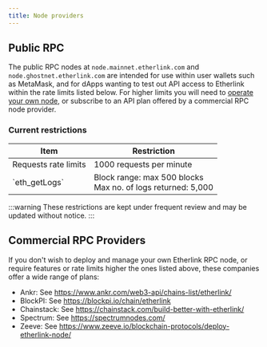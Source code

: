 ```yaml
---
title: Node providers
---
```


## Public RPC

The public RPC nodes at `node.mainnet.etherlink.com` and `node.ghostnet.etherlink.com` are intended for use within user wallets such as MetaMask, and for dApps wanting to test out API access to Etherlink within the rate limits listed below. 
For higher limits you will need to [operate your own node](/network/evm-nodes), or subscribe to an API plan offered by a commercial RPC node provider.

### Current restrictions

<table class="customTableContainer fullWidthTable">
  <thead>
    <tr>
      <th>Item</th>
      <th>Restriction</th>
    </tr>
  </thead>
  <tbody>
    <tr>
      <td>Requests rate limits</td>
      <td>1000 requests per minute</td>
    </tr>
    <tr>
      <td>`eth_getLogs`</td>
      <td>Block range: max 500 blocks<br />Max no. of logs returned: 5,000</td>
    </tr>    
  </tbody>
</table>

:::warning
These restrictions are kept under frequent review and may be updated without notice.
:::

## Commercial RPC Providers

If you don't wish to deploy and manage your own Etherlink RPC node, or require features or rate limits higher the ones listed above, these companies offer a wide range of plans:

- Ankr: See https://www.ankr.com/web3-api/chains-list/etherlink/
- BlockPI: See https://blockpi.io/chain/etherlink
- Chainstack: See https://chainstack.com/build-better-with-etherlink/
- Spectrum: See https://spectrumnodes.com/
- Zeeve: See https://www.zeeve.io/blockchain-protocols/deploy-etherlink-node/
